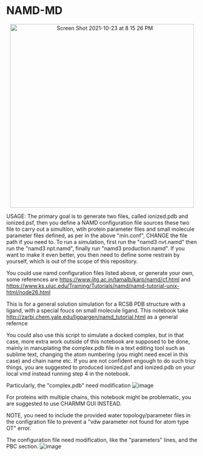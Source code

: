 # NAMD-MD

<p align="center">
  <img width="485" alt="Screen Shot 2021-10-23 at 8 15 26 PM" src="https://user-images.githubusercontent.com/75652473/138555675-d44e01b9-5486-4140-b2ec-64a99c460c50.png">
</p>
USAGE: The primary goal is to generate two files, called ionized.pdb and ionized.psf, then you define a NAMD configuration file sources these two file to carry out a simultion, wtih protein parameter files and small molecule parameter files defined, as per in the above "min.conf", CHANGE the file path if you need to.
To run a simulation, first run the "namd3 nvt.namd" then run the "namd3 npt.namd", finally run "namd3 production.namd". If you want to make it even better, you then need to define some restrain by yourself, which is out of the scope of this repository.

You could use namd configuration files listed above, or generate your own, some references are 
https://www.iitg.ac.in/tamalb/karp/namd/cf.html and https://www.ks.uiuc.edu/Training/Tutorials/namd/namd-tutorial-unix-html/node26.html 

This is for a general solution simulation for a RCSB PDB structure with a ligand, with a special foucs on small molecule ligand.
This notebook take http://zarbi.chem.yale.edu/ligpargen/namd_tutorial.html as a general refernce

You could also use this script to simulate a docked complex, but in that case, more extra work outside of this notebook are supposed to be done, mainly in manuplating the complex.pdb file in a text editing tool such as sublime text, changing the atom numbering (you might need excel in this case) and chain name etc. If you are not confident engough to do such tricy things, you are suggested to produced ionized.psf and ionized.pdb on your local vmd instead running step 4 in the notebook.

Particularly, the "complex.pdb" need modification
![image](https://user-images.githubusercontent.com/75652473/138555451-fd09349e-197b-4353-99e1-966015d57f71.png)

For proteins with multiple chains, this notebook might be problematic, you are suggested to use CHARMM GUI INSTEAD.

NOTE, you need to include the provided water topology/parameter files in the configration file to prevent a "vdw parameter not found for atom type OT" error.

The configuration file need modification, like the "parameters" lines, and the PBC section.
![image](https://user-images.githubusercontent.com/75652473/138555517-f6562583-030c-4fa1-944c-a8d42bbbfe3a.png)




